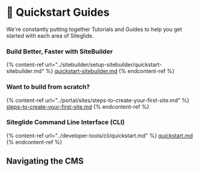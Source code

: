 # 🚀 Quickstart Guides

We're constantly putting together Tutorials and Guides to help you get started with each area of Siteglide.

### Build Better, Faster with SiteBuilder

{% content-ref url="../sitebuilder/setup-sitebuilder/quickstart-sitebuilder.md" %}
[quickstart-sitebuilder.md](../sitebuilder/setup-sitebuilder/quickstart-sitebuilder.md)
{% endcontent-ref %}

### Want to build from scratch?

{% content-ref url="../portal/sites/steps-to-create-your-first-site.md" %}
[steps-to-create-your-first-site.md](../portal/sites/steps-to-create-your-first-site.md)
{% endcontent-ref %}

### Siteglide Command Line Interface (CLI)

{% content-ref url="../developer-tools/cli/quickstart.md" %}
[quickstart.md](../developer-tools/cli/quickstart.md)
{% endcontent-ref %}

## Navigating the CMS

